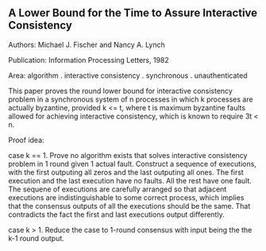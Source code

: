 
## A Lower Bound for the Time to Assure Interactive Consistency

Authors: Michael J. Fischer and Nancy A. Lynch

Publication: Information Processing Letters, 1982

Area: algorithm . interactive consistency . synchronous . unauthenticated

This paper proves the round lower bound for interactive consistency
problem in a synchronous system of n processes in which k processes
are actually byzantine, provided k <= t, where t is maximum byzantine
faults allowed for achieving interactive consistency, which is known
to require 3t < n. 

Proof idea:

case k == 1. Prove no algorithm exists that solves interactive
consistency problem in 1 round given 1 actual fault. Construct a
sequence of executions, with the first outputing all zeros and the last
outputing all ones. The first execution and the last execution have no
faults. All the rest have one fault. The sequene of executions are
carefully arranged so that adjacent executions are indistinguishable
to some correct process, which implies that the consensus outputs of
all the executions should be the same. That contradicts the fact the
first and last executions output differently.

case k > 1. Reduce the case to 1-round consensus with input being the
the k-1 round output.

